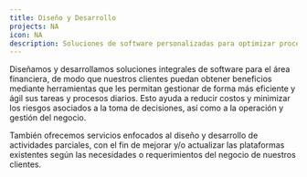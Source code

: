```yaml
---
title: Diseño y Desarrollo
projects: NA
icon: NA
description: Soluciones de software personalizadas para optimizar procesos y reducir riesgos.
---
```


Diseñamos y desarrollamos soluciones integrales de software para el área financiera, de modo que nuestros clientes puedan obtener beneficios mediante herramientas que les permitan gestionar de forma más eficiente y ágil sus tareas y procesos diarios. Esto ayuda a reducir costos y minimizar los riesgos asociados a la toma de decisiones, así como a la operación y gestión del negocio.

También ofrecemos servicios enfocados al diseño y desarrollo de actividades parciales, con el fin de mejorar y/o actualizar las plataformas existentes según las necesidades o requerimientos del negocio de nuestros clientes.